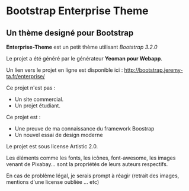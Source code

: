 Bootstrap Enterprise Theme
=======
Un thème designé pour Bootstrap
-----------

**Enterprise-Theme** est un petit thème utilisant *Bootstrap 3.2.0*

Le projet a été généré par le générateur **Yeoman pour Webapp**.


Un lien vers le projet en ligne est disponible ici :
http://bootstrap.jeremy-ta.fr/enterprise/

Ce projet n'est pas :

 - Un site commercial.
 - Un projet étudiant.

Ce projet est :

 - Une preuve de ma connaissance du framework Boostrap
 - Un nouvel essai de design moderne

Le projet est sous license Artistic 2.0.

Les éléments comme les fonts, les icônes, font-awesome,
les images venant de Pixabay... sont la propriétés de 
leurs auteurs respectifs.

En cas de problème légal, je serais prompt à réagir (retrait des images,
mentions d'une license oubliée ... etc)
